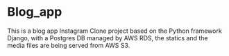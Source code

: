 # Blog_app
This is a blog app Instagram Clone project based on the Python framework Django, with a Postgres DB managed by AWS RDS, the statics and the media files are being served from AWS S3.
